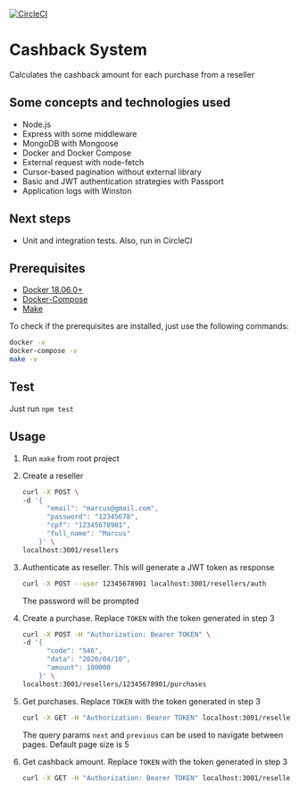 [![CircleCI](https://circleci.com/gh/mvibraim/cashback-system.svg?style=svg)](https://circleci.com/gh/mvibraim/cashback-system)

# Cashback System

Calculates the cashback amount for each purchase from a reseller

## Some concepts and technologies used

- Node.js
- Express with some middleware
- MongoDB with Mongoose
- Docker and Docker Compose
- External request with node-fetch
- Cursor-based pagination without external library
- Basic and JWT authentication strategies with Passport
- Application logs with Winston

## Next steps

- Unit and integration tests. Also, run in CircleCI

## Prerequisites

- [Docker 18.06.0+](https://docs.docker.com/install/)
- [Docker-Compose](https://docs.docker.com/compose/install/)
- [Make](https://www.gnu.org/software/make/)

To check if the prerequisites are installed, just use the following commands:

```bash
docker -v
docker-compose -v
make -v
```

## Test

Just run `npm test`

## Usage

1. Run `make` from root project

2. Create a reseller

   ```bash
   curl -X POST \
   -d '{
         "email": "marcus@gmail.com",
         "password": "12345678",
         "cpf": "12345678901",
         "full_name": "Marcus"
       }' \
   localhost:3001/resellers
   ```

3. Authenticate as reseller. This will generate a JWT token as response

   ```bash
   curl -X POST --user 12345678901 localhost:3001/resellers/auth
   ```

   The password will be prompted

4. Create a purchase. Replace `TOKEN` with the token generated in step 3

   ```bash
   curl -X POST -H "Authorization: Bearer TOKEN" \
   -d '{
         "code": "546",
         "data": "2020/04/10",
         "amount": 100000
       }' \
   localhost:3001/resellers/12345678901/purchases
   ```

5. Get purchases. Replace `TOKEN` with the token generated in step 3

   ```bash
   curl -X GET -H "Authorization: Bearer TOKEN" localhost:3001/resellers/12345678901/purchases
   ```

   The query params `next` and `previous` can be used to navigate between pages. Default page size is 5

6. Get cashback amount. Replace `TOKEN` with the token generated in step 3

   ```bash
   curl -X GET -H "Authorization: Bearer TOKEN" localhost:3001/resellers/12345678901/purchases/cashback
   ```
